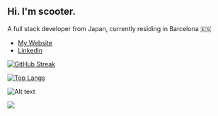 ## Hi. I'm scooter.
A full stack developer from Japan, currently residing in Barcelona 🇪🇸
- [My Website](https://www.ryuichirosuzuki.com/)
- [Linkedin](https://www.linkedin.com/in/suzukiryuichiro/)

[![GitHub Streak](https://streak-stats.demolab.com?user=SuzukiRyuichiro&theme=vue-dark)](https://git.io/streak-stats)

[![Top Langs](https://github-readme-stats.vercel.app/api/top-langs/?username=SuzukiRyuichiro&hide=HTML,SCSS,Less,CSS&theme=dracula)](https://github.com/anuraghazra/github-readme-stats)

![Alt text](https://spotify-recently-played-readme.vercel.app/api?user=22ndwarmwin74uwyftti4zvla)

[![](https://visitcount.itsvg.in/api?id=SuzukiRyuichiro&label=Profile%20Views&color=12&icon=5&pretty=true)](https://visitcount.itsvg.in)
